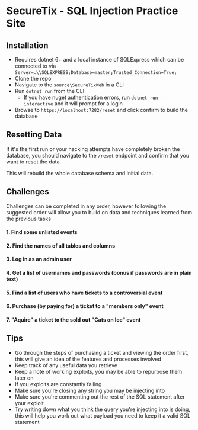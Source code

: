 # SecureTix - SQL Injection Practice Site

## Installation
* Requires dotnet 6+ and a local instance of SQLExpress which can be connected to via `Server=.\\SQLEXPRESS;Database=master;Trusted_Connection=True;`
* Clone the repo
* Navigate to the `source\SecureTixWeb` in a CLI
* Run `dotnet run` from the CLI
  * If you have nuget authentication errors, run `dotnet run --interactive` and it will prompt for a login
* Browse to `https://localhost:7282/reset` and click confirm to build the database

## Resetting Data
If it's the first run or your hacking attempts have completely broken the database, you should navigate to the `/reset` endpoint and confirm that you want to reset the data.

This will rebuild the whole database schema and initial data.

## Challenges
Challenges can be completed in any order, however following the suggested order will allow you to build on data and techniques learned from the previous tasks
#### 1. Find some unlisted events
#### 2. Find the names of all tables and columns
#### 3. Log in as an admin user
#### 4. Get a list of usernames and passwords (bonus if passwords are in plain text)
#### 5. Find a list of users who have tickets to a controversial event
#### 6. Purchase (by paying for) a ticket to a "members only" event
#### 7. "Aquire" a ticket to the sold out "Cats on Ice" event

## Tips
* Go through the steps of purchasing a ticket and viewing the order first, this will give an idea of the features and processes involved
* Keep track of any useful data you retrieve
* Keep a note of working exploits, you may be able to repurpose them later on
* If you exploits are constantly failing
 *  Make sure you're closing any string you may be injecting into
 *  Make sure you're commenting out the rest of the SQL statement after your exploit
 *  Try writing down what you think the query you're injecting into is doing, this will help you work out what payload you need to keep it a valid SQL statement
